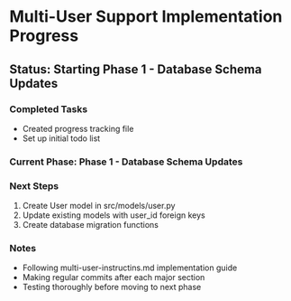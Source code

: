 # Multi-User Support Implementation Progress

## Status: Starting Phase 1 - Database Schema Updates

### Completed Tasks
- Created progress tracking file
- Set up initial todo list

### Current Phase: Phase 1 - Database Schema Updates

### Next Steps
1. Create User model in src/models/user.py
2. Update existing models with user_id foreign keys
3. Create database migration functions

### Notes
- Following multi-user-instructins.md implementation guide
- Making regular commits after each major section
- Testing thoroughly before moving to next phase